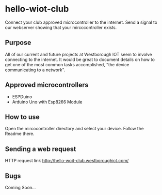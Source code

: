 # hello-wiot-club
Connect your club approved microcontroller to the internet.  Send a signal to our webserver showing that your mircocontroller exists.

## Purpose
All of our current and future projects at Westborough IOT seem to involve connecting to the internet. It would be great to document details on how to get one of the most common tasks accomplished, "the device communicating to a network".

## Approved microcontrollers
* ESPDuino
* Arduino Uno with Esp8266 Module

## How to use
Open the mircocontroller directory and select your device.  Follow the Readme there.

## Sending a web request
HTTP request link
http://hello-woit-club.westboroughiot.com/

## Bugs
Coming Soon...
